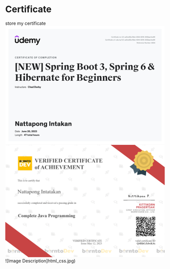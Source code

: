 # Certificate
store my certificate
![Image Description](UC-ac8ce82a-f8eb-4044-8216-3332aac1ee89.jpg)
![Image Description](ดาวน์โหลด.png)
![Image Description]html_css.jpg)
